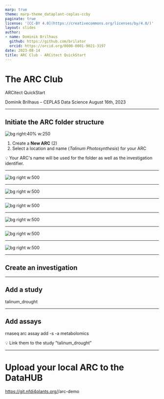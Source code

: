 ```yaml
---
marp: true
theme: marp-theme_dataplant-ceplas-ccby
paginate: true
license: '[CC-BY 4.0](https://creativecommons.org/licenses/by/4.0/)'
layout: slides
author:
- name: Dominik Brilhaus
  github: https://github.com/brilator
  orcid: https://orcid.org/0000-0001-9021-3197
date: 2023-08-14
title: ARC Club - ARCitect QuickStart
---
```


# The ARC Club

ARCitect QuickStart

Dominik Brilhaus &ndash; CEPLAS Data Science
August 16th, 2023

---

## Initiate the ARC folder structure

![bg right:40% w:250](ARCitect-Quickstart/ARCitect-help-Sidebar.drawio.svg)

1. Create a **New ARC** (2)
2. Select a location and name (*Talinum Photosynthesis*) for your ARC

:bulb: Your ARC's name will be used for the folder as well as the investigation identifier.

---

![bg right w:500](ARCitect-Quickstart/arcitect-ARCPanel-study01.png)

---

![bg right w:500](ARCitect-Quickstart/arcitect-ARCPanel-study02.png)

---

![bg right w:500](ARCitect-Quickstart/arcitect-ARCPanel-assay01.png)

---

![bg right w:500](ARCitect-Quickstart/arcitect-ARCPanel-assay02.png)

---

![bg right w:500](ARCitect-Quickstart/arcitect-ARCPanel-assay03.png)

---

![bg right w:500](ARCitect-Quickstart/arcitect-ARCPanel-protocol.png)

---


## Create an investigation



---

## Add a study

talinum_drought

---

## Add assays

rnaseq
arc assay add -s  -a metabolomics

:bulb: Link them to the study "talinum_drought"

---

# Upload your local ARC to the DataHUB

https://git.nfdi4plants.org/<username>/arc-demo
